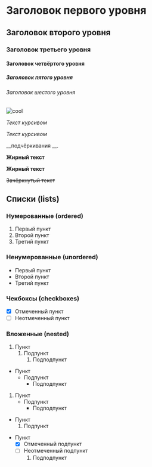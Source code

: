 # Заголовок первого уровня
## Заголовок второго уровня ##
### Заголовок третьего уровня
#### Заголовок четвёртого уровня #
##### Заголовок пятого уровня ############
###### Заголовок шестого уровня

![cool](can.jpg)

*Текст курсивом*

_Текст курсивом_

__подчёркивания __.

**Жирный текст**

__Жирный текст__

~~Зачёркнутый текст~~

## Списки (lists)
### Нумерованные (ordered)
1. Первый пункт
2. Второй пункт
3. Третий пункт

### Ненумерованные (unordered)
* Первый пункт
* Второй пункт
* Третий пункт

### Чекбоксы (checkboxes)
- [x] Отмеченный пункт
- [ ] Неотмеченный пункт

### Вложенные (nested)
1. Пункт
	1. Подпункт
		1. Подподпункт

- Пункт
	- Подпункт
		- Подподпункт


1. Пункт
	- Подпункт
		* Подподпункт

+ Пункт
	1. Подпункт

- Пункт
  - [x] Отмеченный подпункт
  - [ ] Неотмеченный подпункт
    1. Подподпункт

[def]: q:/lesson2/can.jpg